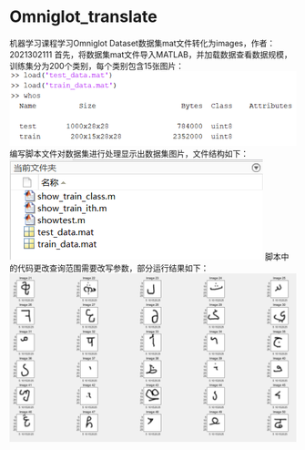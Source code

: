 # Omniglot_translate
机器学习课程学习Omniglot Dataset数据集mat文件转化为images，作者：2021302111
首先，将数据集mat文件导入MATLAB，并加载数据查看数据规模，训练集分为200个类别，每个类别包含15张图片：
![load](images\load.png)
编写脚本文件对数据集进行处理显示出数据集图片，文件结构如下：
![cons](images\cons.png)
脚本中的代码更改查询范围需要改写参数，部分运行结果如下：
![result](images\result.png)
